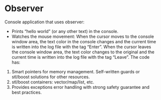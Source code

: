 # Observer
Console application that uses observer:
- Prints “hello world” (or any other text) in the console.
- Watches the mouse movement: 
When the cursor moves to the console window area, the text color in the console changes and the current time is written into the log file with the tag “Enter”.
When the cursor leaves the console window area, the text color changes to the original and the current time is written into the log file with the tag “Leave”.
The code has:
1.	Smart pointers for memory management. Self-written guards or stl/boost solutions for other resources.
2.	stl/boost containers: vector/map/list, etc.
3.	Provides exceptions error handling with strong safety guarantee and best practices. 

